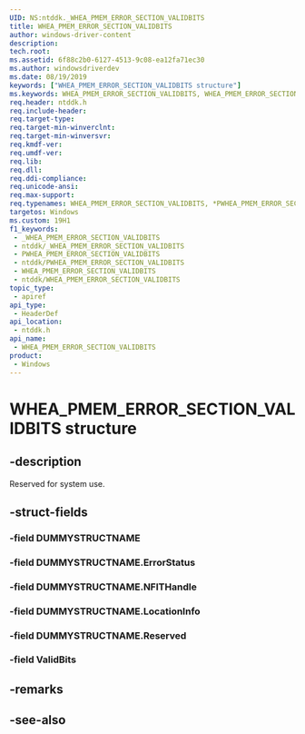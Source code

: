 ```yaml
---
UID: NS:ntddk._WHEA_PMEM_ERROR_SECTION_VALIDBITS
title: WHEA_PMEM_ERROR_SECTION_VALIDBITS
author: windows-driver-content
description: 
tech.root: 
ms.assetid: 6f88c2b0-6127-4513-9c08-ea12fa71ec30
ms.author: windowsdriverdev
ms.date: 08/19/2019
keywords: ["WHEA_PMEM_ERROR_SECTION_VALIDBITS structure"]
ms.keywords: WHEA_PMEM_ERROR_SECTION_VALIDBITS, WHEA_PMEM_ERROR_SECTION_VALIDBITS, *PWHEA_PMEM_ERROR_SECTION_VALIDBITS,
req.header: ntddk.h
req.include-header: 
req.target-type: 
req.target-min-winverclnt: 
req.target-min-winversvr: 
req.kmdf-ver: 
req.umdf-ver: 
req.lib: 
req.dll: 
req.ddi-compliance: 
req.unicode-ansi: 
req.max-support: 
req.typenames: WHEA_PMEM_ERROR_SECTION_VALIDBITS, *PWHEA_PMEM_ERROR_SECTION_VALIDBITS
targetos: Windows
ms.custom: 19H1
f1_keywords:
 - _WHEA_PMEM_ERROR_SECTION_VALIDBITS
 - ntddk/_WHEA_PMEM_ERROR_SECTION_VALIDBITS
 - PWHEA_PMEM_ERROR_SECTION_VALIDBITS
 - ntddk/PWHEA_PMEM_ERROR_SECTION_VALIDBITS
 - WHEA_PMEM_ERROR_SECTION_VALIDBITS
 - ntddk/WHEA_PMEM_ERROR_SECTION_VALIDBITS
topic_type:
 - apiref
api_type:
 - HeaderDef
api_location:
 - ntddk.h
api_name:
 - WHEA_PMEM_ERROR_SECTION_VALIDBITS
product:
 - Windows
---
```


# WHEA_PMEM_ERROR_SECTION_VALIDBITS structure


## -description

Reserved for system use.

## -struct-fields

### -field DUMMYSTRUCTNAME

### -field DUMMYSTRUCTNAME.ErrorStatus

### -field DUMMYSTRUCTNAME.NFITHandle

### -field DUMMYSTRUCTNAME.LocationInfo

### -field DUMMYSTRUCTNAME.Reserved

### -field ValidBits

## -remarks

## -see-also

